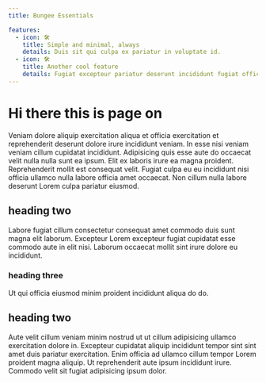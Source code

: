 ```yaml
---
title: Bungee Essentials

features:
  - icon: 🛠️
    title: Simple and minimal, always
    details: Duis sit qui culpa ex pariatur in voluptate id.
  - icon: 🛠️
    title: Another cool feature
    details: Fugiat excepteur pariatur deserunt incididunt fugiat officia ex aliqua mollit laborum consequat duis mollit incididunt.
---
```


# Hi there this is page on

Veniam dolore aliquip exercitation aliqua et officia exercitation et reprehenderit deserunt dolore irure incididunt veniam. In esse nisi veniam veniam cillum cupidatat incididunt. Adipisicing quis esse aute do occaecat velit nulla nulla sunt ea ipsum. Elit ex laboris irure ea magna proident. Reprehenderit mollit est consequat velit. Fugiat culpa eu eu incididunt nisi officia ullamco nulla labore officia amet occaecat. Non cillum nulla labore deserunt Lorem culpa pariatur eiusmod.

<CustomFeature>
  <CustomFeatureBox 
    iconText="🛠️"
    title="Simple and minimal, always"
    text="Est duis aliquip anim occaecat eu mollit nostrud exercitation fugiat magna anim qui esse."
  />
  <CustomFeatureBox 
    iconImg="./../images/logo.png"
    title="Simple and minimal, always"
    text="Est duis aliquip anim occaecat eu mollit nostrud exercitation fugiat magna anim qui esse."
  />
</CustomFeature>

## heading two

Labore fugiat cillum consectetur consequat amet commodo duis sunt magna elit laborum. Excepteur Lorem excepteur fugiat cupidatat esse commodo aute in elit nisi. Laborum occaecat mollit sint irure dolore eu incididunt.

### heading three

Ut qui officia eiusmod minim proident incididunt aliqua do do.

## heading two

Aute velit cillum veniam minim nostrud ut ut cillum adipisicing ullamco exercitation dolore in. Excepteur cupidatat aliquip incididunt tempor sint sint amet duis pariatur exercitation. Enim officia ad ullamco cillum tempor Lorem proident magna aliquip. Ut reprehenderit aute ipsum incididunt irure. Commodo velit sit fugiat adipisicing ipsum dolor.
